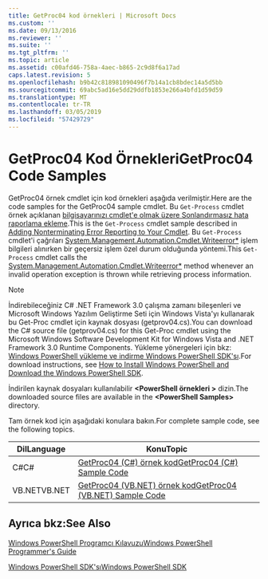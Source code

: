 ```yaml
---
title: GetProc04 kod örnekleri | Microsoft Docs
ms.custom: ''
ms.date: 09/13/2016
ms.reviewer: ''
ms.suite: ''
ms.tgt_pltfrm: ''
ms.topic: article
ms.assetid: c00afd46-758a-4aec-b865-2c9d8f6a17ad
caps.latest.revision: 5
ms.openlocfilehash: b9b42c818981090496f7b14a1cb8bdec14a5d5bb
ms.sourcegitcommit: 69abc5ad16e5dd29ddfb1853e266a4bfd1d59d59
ms.translationtype: MT
ms.contentlocale: tr-TR
ms.lasthandoff: 03/05/2019
ms.locfileid: "57429729"
---
```

# <a name="getproc04-code-samples"></a><span data-ttu-id="50f6f-102">GetProc04 Kod Örnekleri</span><span class="sxs-lookup"><span data-stu-id="50f6f-102">GetProc04 Code Samples</span></span>

<span data-ttu-id="50f6f-103">GetProc04 örnek cmdlet için kod örnekleri aşağıda verilmiştir.</span><span class="sxs-lookup"><span data-stu-id="50f6f-103">Here are the code samples for the GetProc04 sample cmdlet.</span></span> <span data-ttu-id="50f6f-104">Bu `Get-Process` cmdlet örnek açıklanan [bilgisayarınızı cmdlet'e olmak üzere Sonlandırmasız hata raporlama ekleme](../cmdlet/adding-non-terminating-error-reporting-to-your-cmdlet.md).</span><span class="sxs-lookup"><span data-stu-id="50f6f-104">This is the `Get-Process` cmdlet sample described in [Adding Nonterminating Error Reporting to Your Cmdlet](../cmdlet/adding-non-terminating-error-reporting-to-your-cmdlet.md).</span></span> <span data-ttu-id="50f6f-105">Bu `Get-Process` cmdlet'i çağrıları [System.Management.Automation.Cmdlet.Writeerror\*](/dotnet/api/System.Management.Automation.Cmdlet.WriteError) işlem bilgileri alınırken bir geçersiz işlem özel durum olduğunda yöntemi.</span><span class="sxs-lookup"><span data-stu-id="50f6f-105">This `Get-Process` cmdlet calls the [System.Management.Automation.Cmdlet.Writeerror\*](/dotnet/api/System.Management.Automation.Cmdlet.WriteError) method whenever an invalid operation exception is thrown while retrieving process information.</span></span>

> [!NOTE]
> <span data-ttu-id="50f6f-106">İndirebileceğiniz C# .NET Framework 3.0 çalışma zamanı bileşenleri ve Microsoft Windows Yazılım Geliştirme Seti için Windows Vista'yı kullanarak bu Get-Proc cmdlet için kaynak dosyası (getprov04.cs).</span><span class="sxs-lookup"><span data-stu-id="50f6f-106">You can download the C# source file (getprov04.cs) for this Get-Proc cmdlet using the Microsoft Windows Software Development Kit for Windows Vista and .NET Framework 3.0 Runtime Components.</span></span> <span data-ttu-id="50f6f-107">Yükleme yönergeleri için bkz: [Windows PowerShell yükleme ve indirme Windows PowerShell SDK'sı](/powershell/developer/installing-the-windows-powershell-sdk).</span><span class="sxs-lookup"><span data-stu-id="50f6f-107">For download instructions, see [How to Install Windows PowerShell and Download the Windows PowerShell SDK](/powershell/developer/installing-the-windows-powershell-sdk).</span></span>
>
> <span data-ttu-id="50f6f-108">İndirilen kaynak dosyaları kullanılabilir  **\<PowerShell örnekleri >** dizin.</span><span class="sxs-lookup"><span data-stu-id="50f6f-108">The downloaded source files are available in the **\<PowerShell Samples>** directory.</span></span>

<span data-ttu-id="50f6f-109">Tam örnek kod için aşağıdaki konulara bakın.</span><span class="sxs-lookup"><span data-stu-id="50f6f-109">For complete sample code, see the following topics.</span></span>

|<span data-ttu-id="50f6f-110">Dil</span><span class="sxs-lookup"><span data-stu-id="50f6f-110">Language</span></span>|<span data-ttu-id="50f6f-111">Konu</span><span class="sxs-lookup"><span data-stu-id="50f6f-111">Topic</span></span>|
|--------------|-----------|
|<span data-ttu-id="50f6f-112">C#</span><span class="sxs-lookup"><span data-stu-id="50f6f-112">C#</span></span>|[<span data-ttu-id="50f6f-113">GetProc04 (C#) örnek kod</span><span class="sxs-lookup"><span data-stu-id="50f6f-113">GetProc04 (C#) Sample Code</span></span>](./getproc04-csharp-sample-code.md)|
|<span data-ttu-id="50f6f-114">VB.NET</span><span class="sxs-lookup"><span data-stu-id="50f6f-114">VB.NET</span></span>|[<span data-ttu-id="50f6f-115">GetProc04 (VB.NET) örnek kod</span><span class="sxs-lookup"><span data-stu-id="50f6f-115">GetProc04 (VB.NET) Sample Code</span></span>](./getproc04-vb-net-sample-code.md)|

## <a name="see-also"></a><span data-ttu-id="50f6f-116">Ayrıca bkz:</span><span class="sxs-lookup"><span data-stu-id="50f6f-116">See Also</span></span>

[<span data-ttu-id="50f6f-117">Windows PowerShell Programcı Kılavuzu</span><span class="sxs-lookup"><span data-stu-id="50f6f-117">Windows PowerShell Programmer's Guide</span></span>](./windows-powershell-programmer-s-guide.md)

[<span data-ttu-id="50f6f-118">Windows PowerShell SDK'sı</span><span class="sxs-lookup"><span data-stu-id="50f6f-118">Windows PowerShell SDK</span></span>](../windows-powershell-reference.md)